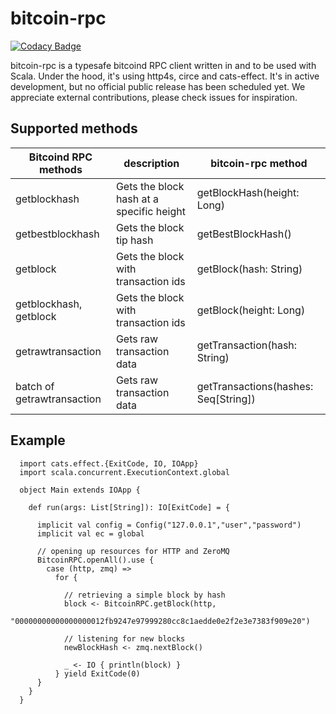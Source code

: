 # bitcoin-rpc
[![Codacy Badge](https://api.codacy.com/project/badge/Grade/202ed1ef51524b749560c0ffd78400f7)](https://www.codacy.com/manual/tokenanalyst/bitcoin-rpc?utm_source=github.com&amp;utm_medium=referral&amp;utm_content=tokenanalyst/bitcoin-rpc&amp;utm_campaign=Badge_Grade)

bitcoin-rpc is a typesafe bitcoind RPC client written in and to be used with Scala. Under the hood, it's using http4s, circe and cats-effect. It's in active development, but no official public release has been scheduled yet. We appreciate external contributions, please check issues for inspiration. 

## Supported methods

| Bitcoind RPC methods  | description  |  bitcoin-rpc method |
|---|---|---|
| getblockhash  | Gets the block hash at a specific height  |  getBlockHash(height: Long) |
| getbestblockhash  |  Gets the block tip hash | getBestBlockHash()  |
| getblock  | Gets the block with transaction ids  |  getBlock(hash: String) |
| getblockhash, getblock  | Gets the block with transaction ids  |  getBlock(height: Long) |
| getrawtransaction | Gets raw transaction data | getTransaction(hash: String) |
| batch of getrawtransaction | Gets raw transaction data | getTransactions(hashes: Seq[String]) |

## Example

```
  import cats.effect.{ExitCode, IO, IOApp}
  import scala.concurrent.ExecutionContext.global
  
  object Main extends IOApp {

    def run(args: List[String]): IO[ExitCode] = {
    
      implicit val config = Config("127.0.0.1","user","password")
      implicit val ec = global
      
      // opening up resources for HTTP and ZeroMQ
      BitcoinRPC.openAll().use {
        case (http, zmq) =>
          for {
            
            // retrieving a simple block by hash
            block <- BitcoinRPC.getBlock(http, 
            "00000000000000000012fb9247e97999280cc8c1aedde0e2f2e3e7383f909e20")
            
            // listening for new blocks
            newBlockHash <- zmq.nextBlock()
            
            _ <- IO { println(block) }
          } yield ExitCode(0)
      }
    }
  }
```
